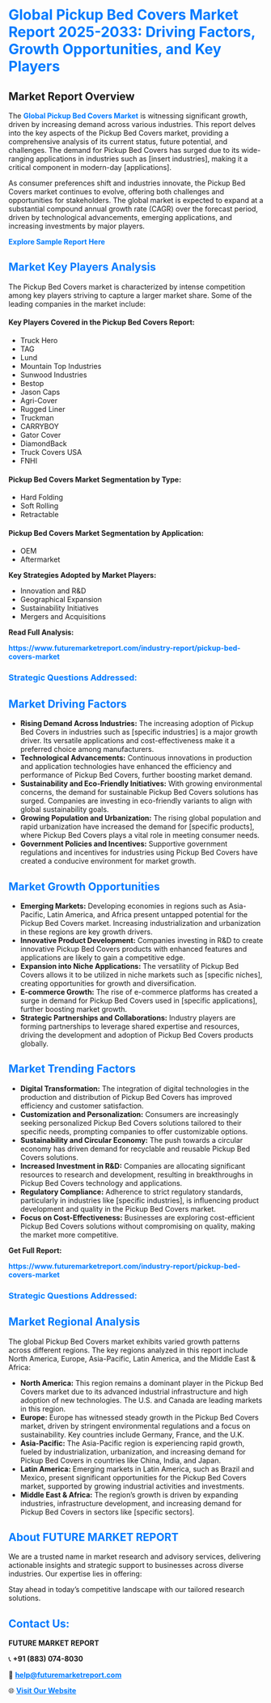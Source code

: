 <h1 style="color: #007BFF;">Global Pickup Bed Covers Market Report 2025-2033: Driving Factors, Growth Opportunities, and Key Players</h1>

<section id="overview">
<h2>Market Report Overview</h2>
<p>The <a href="https://www.futuremarketreport.com/industry-report/pickup-bed-covers-market" style="color: #007BFF; text-decoration: none;"><strong>Global Pickup Bed Covers Market</strong></a> is witnessing significant growth, driven by increasing demand across various industries. This report delves into the key aspects of the Pickup Bed Covers market, providing a comprehensive analysis of its current status, future potential, and challenges. The demand for Pickup Bed Covers has surged due to its wide-ranging applications in industries such as [insert industries], making it a critical component in modern-day [applications].</p>
<p>As consumer preferences shift and industries innovate, the Pickup Bed Covers market continues to evolve, offering both challenges and opportunities for stakeholders. The global market is expected to expand at a substantial compound annual growth rate (CAGR) over the forecast period, driven by technological advancements, emerging applications, and increasing investments by major players.</p>
</section>

<section id="overview">
<p><a href="https://www.futuremarketreport.com/request-sample/reportId=27471" style="color: #007BFF; text-decoration: none;"><strong>Explore Sample Report Here</strong></a></p>
</section>

<section id="key-players">
<h2 style="color: #007BFF;">Market Key Players Analysis</h2>
<p>The Pickup Bed Covers market is characterized by intense competition among key players striving to capture a larger market share. Some of the leading companies in the market include:</p>
<h4>Key Players Covered in the Pickup Bed Covers Report:</h4>
<ul><li>Truck Hero</li><li>TAG</li><li>Lund</li><li>Mountain Top Industries</li><li>Sunwood Industries</li><li>Bestop</li><li>Jason Caps</li><li>Agri-Cover</li><li>Rugged Liner</li><li>Truckman</li><li>CARRYBOY</li><li>Gator Cover</li><li>DiamondBack</li><li>Truck Covers USA</li><li>FNHI</li></ul>
<h4>Pickup Bed Covers Market Segmentation by Type:</h4>
<ul><li>Hard Folding</li><li>Soft Rolling</li><li>Retractable</li></ul>

<h4>Pickup Bed Covers Market Segmentation by Application:</h4>
<ul><li>OEM</li><li>Aftermarket</li></ul>
<p><strong>Key Strategies Adopted by Market Players:</strong></p>
<ul>
<li>Innovation and R&D</li>
<li>Geographical Expansion</li>
<li>Sustainability Initiatives</li>
<li>Mergers and Acquisitions</li>
</ul>
</section>

<section>
<p><strong>Read Full Analysis: </strong></p><a href="https://www.futuremarketreport.com/industry-report/pickup-bed-covers-market" style="color: #007BFF; text-decoration: none;"><strong>https://www.futuremarketreport.com/industry-report/pickup-bed-covers-market</strong></a>
<h3 style="color: #007BFF;">Strategic Questions Addressed:</h3>
</section>

<section id="driving-factors">
<h2 style="color: #007BFF;">Market Driving Factors</h2>
<ul>
<li><strong>Rising Demand Across Industries:</strong> The increasing adoption of Pickup Bed Covers in industries such as [specific industries] is a major growth driver. Its versatile applications and cost-effectiveness make it a preferred choice among manufacturers.</li>
<li><strong>Technological Advancements:</strong> Continuous innovations in production and application technologies have enhanced the efficiency and performance of Pickup Bed Covers, further boosting market demand.</li>
<li><strong>Sustainability and Eco-Friendly Initiatives:</strong> With growing environmental concerns, the demand for sustainable Pickup Bed Covers solutions has surged. Companies are investing in eco-friendly variants to align with global sustainability goals.</li>
<li><strong>Growing Population and Urbanization:</strong> The rising global population and rapid urbanization have increased the demand for [specific products], where Pickup Bed Covers plays a vital role in meeting consumer needs.</li>
<li><strong>Government Policies and Incentives:</strong> Supportive government regulations and incentives for industries using Pickup Bed Covers have created a conducive environment for market growth.</li>
</ul>
</section>

<section id="growth-opportunities">
<h2 style="color: #007BFF;">Market Growth Opportunities</h2>
<ul>
<li><strong>Emerging Markets:</strong> Developing economies in regions such as Asia-Pacific, Latin America, and Africa present untapped potential for the Pickup Bed Covers market. Increasing industrialization and urbanization in these regions are key growth drivers.</li>
<li><strong>Innovative Product Development:</strong> Companies investing in R&D to create innovative Pickup Bed Covers products with enhanced features and applications are likely to gain a competitive edge.</li>
<li><strong>Expansion into Niche Applications:</strong> The versatility of Pickup Bed Covers allows it to be utilized in niche markets such as [specific niches], creating opportunities for growth and diversification.</li>
<li><strong>E-commerce Growth:</strong> The rise of e-commerce platforms has created a surge in demand for Pickup Bed Covers used in [specific applications], further boosting market growth.</li>
<li><strong>Strategic Partnerships and Collaborations:</strong> Industry players are forming partnerships to leverage shared expertise and resources, driving the development and adoption of Pickup Bed Covers products globally.</li>
</ul>
</section>

<section id="trending-factors">
<h2 style="color: #007BFF;">Market Trending Factors</h2>
<ul>
<li><strong>Digital Transformation:</strong> The integration of digital technologies in the production and distribution of Pickup Bed Covers has improved efficiency and customer satisfaction.</li>
<li><strong>Customization and Personalization:</strong> Consumers are increasingly seeking personalized Pickup Bed Covers solutions tailored to their specific needs, prompting companies to offer customizable options.</li>
<li><strong>Sustainability and Circular Economy:</strong> The push towards a circular economy has driven demand for recyclable and reusable Pickup Bed Covers solutions.</li>
<li><strong>Increased Investment in R&D:</strong> Companies are allocating significant resources to research and development, resulting in breakthroughs in Pickup Bed Covers technology and applications.</li>
<li><strong>Regulatory Compliance:</strong> Adherence to strict regulatory standards, particularly in industries like [specific industries], is influencing product development and quality in the Pickup Bed Covers market.</li>
<li><strong>Focus on Cost-Effectiveness:</strong> Businesses are exploring cost-efficient Pickup Bed Covers solutions without compromising on quality, making the market more competitive.</li>
</ul>
</section>

<section>
<p><strong>Get Full Report: </strong></p><a href="https://www.futuremarketreport.com/industry-report/pickup-bed-covers-market" style="color: #007BFF; text-decoration: none;"><strong>https://www.futuremarketreport.com/industry-report/pickup-bed-covers-market</strong></a>
<h3 style="color: #007BFF;">Strategic Questions Addressed:</h3>
</section>


<section id="regional-analysis">
<h2 style="color: #007BFF;">Market Regional Analysis</h2>
<p>The global Pickup Bed Covers market exhibits varied growth patterns across different regions. The key regions analyzed in this report include North America, Europe, Asia-Pacific, Latin America, and the Middle East & Africa:</p>
<ul>
<li><strong>North America:</strong> This region remains a dominant player in the Pickup Bed Covers market due to its advanced industrial infrastructure and high adoption of new technologies. The U.S. and Canada are leading markets in this region.</li>
<li><strong>Europe:</strong> Europe has witnessed steady growth in the Pickup Bed Covers market, driven by stringent environmental regulations and a focus on sustainability. Key countries include Germany, France, and the U.K.</li>
<li><strong>Asia-Pacific:</strong> The Asia-Pacific region is experiencing rapid growth, fueled by industrialization, urbanization, and increasing demand for Pickup Bed Covers in countries like China, India, and Japan.</li>
<li><strong>Latin America:</strong> Emerging markets in Latin America, such as Brazil and Mexico, present significant opportunities for the Pickup Bed Covers market, supported by growing industrial activities and investments.</li>
<li><strong>Middle East & Africa:</strong> The region’s growth is driven by expanding industries, infrastructure development, and increasing demand for Pickup Bed Covers in sectors like [specific sectors].</li>
</ul>
</section>

<footer>
<h2 style="color: #007BFF;">About FUTURE MARKET REPORT</h2>
<p>We are a trusted name in market research and advisory services, delivering actionable insights and strategic support to businesses across diverse industries. Our expertise lies in offering:</p>

<p>Stay ahead in today’s competitive landscape with our tailored research solutions.</p>

<h2 style="color: #007BFF;">Contact Us:</h2>
<p><strong>FUTURE MARKET REPORT</strong></p>
<p>📞 <strong>+91 (883) 074-8030</strong></p>
<p>📧 <strong><a href="mailto:help@futuremarketreport.com" style="color: #007BFF;">help@futuremarketreport.com</a></strong></p>
<p>🌐 <strong><a href="https://www.futuremarketreport.com/" style="color: #007BFF;">Visit Our Website</a></strong></p>
</footer>